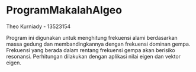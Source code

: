 # ProgramMakalahAlgeo

Theo Kurniady - 13523154

Program ini digunakan untuk menghitung frekuensi alami berdasarkan massa gedung dan membandingkannya dengan frekuensi dominan gempa. Frekuensi yang berada dalam rentang frekuensi gempa akan berisiko resonansi. Perhitungan dilakukan dengan aplikasi nilai eigen dan vektor eigen.
